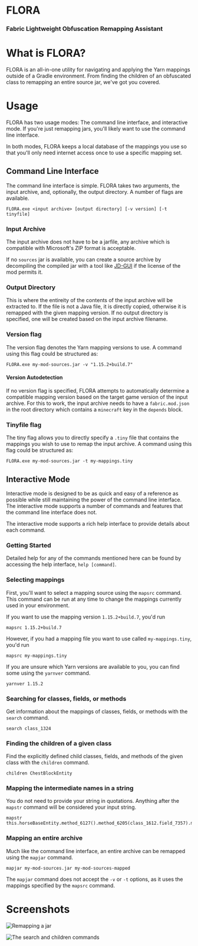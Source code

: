 # FLORA
### Fabric Lightweight Obfuscation Remapping Assistant

# What is FLORA?
FLORA is an all-in-one utility for navigating and applying the Yarn mappings outside of a Gradle environment. From finding the children of an obfuscated class to remapping an entire source jar, we've got you covered.

# Usage

FLORA has two usage modes: The command line interface, and interactive mode. If you're just remapping jars, you'll likely want to use the command line interface.

In both modes, FLORA keeps a local database of the mappings you use so that you'll only need internet access once to use a specific mapping set.

## Command Line Interface

The command line interface is simple. FLORA takes two arguments, the input archive, and, optionally, the output directory. A number of flags are available.

```
FLORA.exe <input archive> [output directory] [-v version] [-t tinyfile] 
```

### Input Archive

The input archive does not have to be a jarfile, any archive which is compatible with Microsoft's ZIP format is acceptable.

If no `sources` jar is available, you can create a source archive by decompiling the compiled jar with a tool like [JD-GUI](http://java-decompiler.github.io/) if the license of the mod permits it.

### Output Directory

This is where the entireity of the contents of the input archive will be extracted to. If the file is not a Java file, it is directly copied, otherwise it is remapped with the given mapping version. If no output directory is specified, one will be created based on the input archive filename.

### Version flag

The version flag denotes the Yarn mapping versions to use. A command using this flag could be structured as:

```
FLORA.exe my-mod-sources.jar -v "1.15.2+build.7"
```

#### Version Autodetection

If no version flag is specified, FLORA attempts to automatically determine a compatible mapping version based on the target game version of the input archive. For this to work, the input archive needs to have a `fabric.mod.json` in the root directory which contains a `minecraft` key in the `depends` block.

### Tinyfile flag

The tiny flag allows you to directly specify a `.tiny` file that contains the mappings you wish to use to remap the input archive. A command using this flag could be structured as:

```
FLORA.exe my-mod-sources.jar -t my-mappings.tiny
```

## Interactive Mode

Interactive mode is designed to be as quick and easy of a reference as possible while still maintaining the power of the command line interface. The interactive mode supports a number of commands and features that the command line interface does not.

The interactive mode supports a rich help interface to provide details about each command.

### Getting Started

Detailed help for any of the commands mentioned here can be found by accessing the help interface, `help [command]`.

### Selecting mappings

First, you'll want to select a mapping source using the `mapsrc` command. This command can be run at any time to change the mappings currently used in your environment.

If you want to use the mapping version `1.15.2+build.7`, you'd run

```
mapsrc 1.15.2+build.7
```

However, if you had a mapping file you want to use called `my-mappings.tiny`, you'd run

```
mapsrc my-mappings.tiny
```

If you are unsure which Yarn versions are available to you, you can find some using the `yarnver` command.

```
yarnver 1.15.2
```

### Searching for classes, fields, or methods

Get information about the mappings of classes, fields, or methods with the `search` command.

```
search class_1324
```

### Finding the children of a given class

Find the explicitly defined child classes, fields, and methods of the given class with the `children` command.

```
children ChestBlockEntity
```

### Mapping the intermediate names in a string

You do not need to provide your string in quotations. Anything after the `mapstr` command will be considered your input string.

```
mapstr this.horseBaseEntity.method_6127().method_6205(class_1612.field_7357).method_6194()
```

### Mapping an entire archive

Much like the command line interface, an entire archive can be remapped using the `mapjar` command.

```
mapjar my-mod-sources.jar my-mod-sources-mapped
```

The `mapjar` command does not accept the `-v` or `-t` options, as it uses the mappings specified by the `mapsrc` command.


# Screenshots

![Remapping a jar](https://i.imgur.com/Te30WgW.png)

![The search and children commands](https://i.imgur.com/klTUH0C.png)